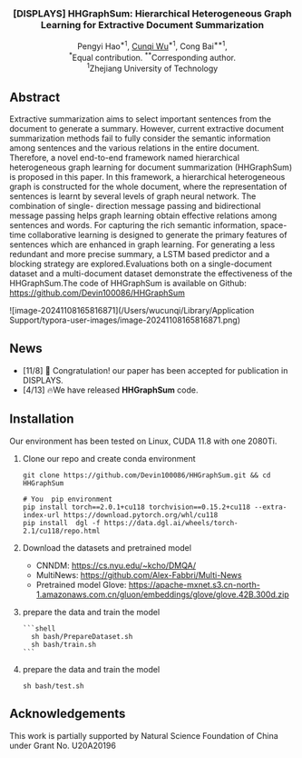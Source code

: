   <h3 align="center"><strong>[DISPLAYS] HHGraphSum: Hierarchical Heterogeneous Graph Learning for Extractive Document Summarization</strong></h3>

  <p align="center">
    <span>Pengyi Hao<sup>*1</sup>,</span>
    <a href="https://github.com/Devin100086">Cunqi Wu</a><sup>*1</sup>,
    <span>Cong Bai<sup>**1</sup>,
    <br>
    <sup>*</sup>Equal contribution.
    <sup>**</sup>Corresponding author.
    <br>
    <sup>1</sup>Zhejiang University of Technology	

## Abstract 

Extractive summarization aims to select important sentences from the document to generate a summary. However, current extractive document summarization methods fail to fully consider the semantic information among sentences and the various relations in the entire document. Therefore, a novel end-to-end framework named hierarchical heterogeneous graph learning for document summarization (HHGraphSum) is proposed in this paper. In this framework, a hierarchical heterogeneous graph is constructed for the whole document, where the representation of sentences is learnt by several levels of graph neural network. The combination of single- direction message passing and bidirectional message passing helps graph learning obtain effective relations among sentences and words. For capturing the rich semantic information, space-time collaborative learning is designed to generate the primary features of sentences which are enhanced in graph learning. For generating a less redundant and more precise summary, a LSTM based predictor and a blocking strategy are explored.Evaluations both on a single-document dataset and a multi-document dataset demonstrate the effectiveness of the HHGraphSum.The code of HHGraphSum is available on Github: https://github.com/Devin100086/HHGraphSum

![image-20241108165816871](/Users/wucunqi/Library/Application Support/typora-user-images/image-20241108165816871.png)

## News

- [11/8] :tada: Congratulation! our paper has been accepted for publication in DISPLAYS.
- [4/13] :fire:We have released **HHGraphSum** code.

## Installation

Our environment has been tested on Linux, CUDA 11.8 with one 2080Ti.

1. Clone our repo and create conda environment

   ```shell
   git clone https://github.com/Devin100086/HHGraphSum.git && cd HHGraphSum
   
   # You  pip environment
   pip install torch==2.0.1+cu118 torchvision==0.15.2+cu118 --extra-index-url https://download.pytorch.org/whl/cu118
   pip install  dgl -f https://data.dgl.ai/wheels/torch-2.1/cu118/repo.html
   
   ```

2. Download the datasets and pretrained model

   - CNNDM: https://cs.nyu.edu/~kcho/DMQA/
   - MultiNews: https://github.com/Alex-Fabbri/Multi-News
   - Pretrained model Glove: https://apache-mxnet.s3.cn-north-1.amazonaws.com.cn/gluon/embeddings/glove/glove.42B.300d.zip

3. prepare the data and train the model

       ```shell
         sh bash/PrepareDataset.sh
         sh bash/train.sh
       ```

4. prepare the data and train the model
   ```shell
   sh bash/test.sh
   ```

## Acknowledgements

This work is partially supported by Natural Science Foundation of China under Grant No. U20A20196
